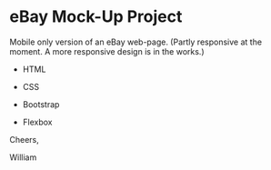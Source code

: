 # eBay Mock-Up Project 

Mobile only version of an eBay web-page. (Partly responsive at the moment. A more responsive design is in the works.)

* HTML 
* CSS 

* Bootstrap 
* Flexbox 

Cheers,

William
